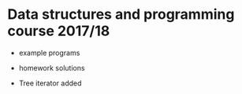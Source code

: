 # Data structures and programming course 2017/18

* example programs 

* homework solutions 

* Tree iterator added
